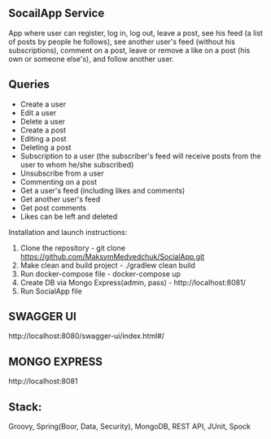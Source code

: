 SocailApp Service
-
App where user can register, log in, log out, leave a post, see his feed (a list of posts by people he follows), see another user's feed (without his subscriptions), comment on a post, leave or remove a like on a post (his own or someone else's), and follow another user.


Queries
-
- Create a user
- Edit a user
- Delete a user
- Create a post
- Editing a post
- Deleting a post
- Subscription to a user (the subscriber's feed will receive posts from the user to whom he/she subscribed)
- Unsubscribe from a user
- Commenting on a post
- Get a user's feed (including likes and comments)
- Get another user's feed
- Get post comments
- Likes can be left and deleted

Installation and launch instructions:
1. Clone the repository - git clone https://github.com/MaksymMedvedchuk/SocialApp.git
2. Make clean and build project - ./gradlew clean build
3. Run docker-compose file - docker-compose up
4. Create DB via Mongo Express(admin, pass) - http://localhost:8081/
5. Run SocialApp file

SWAGGER UI
-
http://localhost:8080/swagger-ui/index.html#/

MONGO EXPRESS
-
http://localhost:8081

Stack:
-
Groovy, Spring(Boor, Data, Security), MongoDB, REST API, JUnit, Spock
